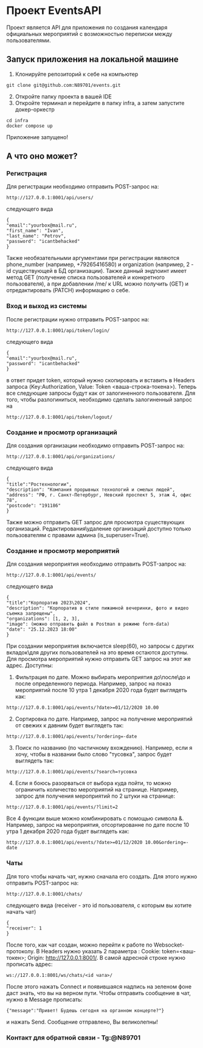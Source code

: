 # Проект EventsAPI
Проект является API для приложения по создания календаря официальных мероприятий с возможностью переписки между пользователями.

## Запуск приложения на локальной машине
1. Клонируйте репозиторий к себе на компьютер
```
git clone git@github.com:N89701/events.git
```
2. Откройте папку проекта в вашей IDE
3. Откройте терминал и перейдите в папку infra, а затем запустите докер-оркестр
```
cd infra
docker compose up
```
Приложение запущено!
## А что оно может?
### Регистрация
Для регистрации необходимо отправить POST-запрос на:
```
http://127.0.0.1:8001/api/users/
```
следующего вида
```
{
"email":"yourbox@mail.ru",
"first_name": "Ivan",
"last_name": "Petrov",
"password": "icantbehacked"
}
```
Также необязательными аргументами при регистрации являются phone_number (например, +79265416580) и organization (например, 2 - id существующей в БД организации).
Также данный эндпоинт имеет метод GET (получение списка пользователей и конкретного пользователя), а при добавлении /me/ к URL можно получить (GET) и отредактировать (PATCH) информацию о себе.
### Вход и выход из системы
После регистрации нужно отправить POST-запрос на:
```
http://127.0.0.1:8001/api/token/login/
```
следующего вида
```
{
"email":"yourbox@mail.ru",
"password": "icantbehacked"
}
```
в ответ придет token, который нужно скопировать и вставить в Headers запроса (Key:Authorization, Value: Token <ваша-строка-токена>). Теперь все следующие запросы будут как от залогиненного пользователя.
Для того, чтобы разлогиниться, необходимо сделать залогиненный запрос на
```
http://127.0.0.1:8001/api/token/logout/
```
### Создание и просмотр организаций
Для создания организации необходимо отправить POST-запрос на:
```
http://127.0.0.1:8001/api/organizations/
```
следующего вида
```
{
"title":"Ростехнологии",
"description": "Компания прорывных технологий и смелых людей",
"address": "РФ, г. Санкт-Петербург, Невский проспект 5, этаж 4, офис 78",
"postcode": "191186"
}
```
Также можно отправить GET запрос для просмотра существующих организаций. Редактирования\удаление организаций доступно только пользователям с правами админа (is_superuser=True).
### Создание и просмотр мероприятий
Для создания мероприятия необходимо отправить POST-запрос на:
```
http://127.0.0.1:8001/api/events/
```
следующего вида
```
{
"title":"Корпоратив 2023\2024",
"description": "Корпоратив в стиле пижамной вечеринки, фото и видео съемка запрещены",
"organizations": [1, 2, 3],
"image": (можно отправить файл в Postman в режиме form-data)
"date": "25.12.2023 18:00"
}
```
При создании мероприятия включается sleep(60), но запросы с других вкладок\для других пользователей на это время остаются доступны.
Для просмотра мероприятий нужно отправить GET запрос на этот же адрес. Доступны:
1. Фильтрация по дате. Можно выбирать мероприятия до\после\до и после определенного периода. Например, запрос на показ мероприятий после 10 утра 1 декабря 2020 года будет выглядеть как:
```
http://127.0.0.1:8001/api/events/?date>=01/12/2020 10.00
```
2. Сортировка по дате. Например, запрос на получение мероприятий от свежих к давним будет выглядеть так:
```
http://127.0.0.1:8001/api/events/?ordering=-date
```
3. Поиск по названию (по частичному вхождению). Например, если я хочу, чтобы в названии было слово "тусовка", запрос будет выглядеть так:
```
http://127.0.0.1:8001/api/events/?search=тусовка
```
4. Если я боюсь разорваться от выбора куда пойти, то можно ограничить количество мероприятий на странице. Например, запрос для получения мероприятий по 2 штуки на странице:
```
http://127.0.0.1:8001/api/events/?limit=2
```
Все 4 функции выше можно комбинировать с помощью символа &. Например, запрос на мероприятия, отсортированне по дате после 10 утра 1 декабря 2020 года будет выглядеть как:
```
http://127.0.0.1:8001/api/events/?date>=01/12/2020 10.00&ordering=-date
```
### Чаты
Для того чтобы начать чат, нужно сначала его создать. Для этого нужно отправить POST-запрос на:
```
http://127.0.0.1:8001/chats/
```
следующего вида (receiver - это id пользователя, с которым вы хотите начать чат)
```
{
"receiver": 1
}
```
После того, как чат создан, можно перейти к работе по Websocket-протоколу. В Headers нужно указать 2 параметра : Cookie: token=<ваш-токен>; Origin: http://127.0.0.1:8001/. В самой адресной строке нужно прописать адрес:
```
ws://127.0.0.1:8001/ws/chats/<id чата>/
```
После этого нажать Connect и появившаяся надпись на зеленом фоне даст знать, что вы на верном пути. Чтобы отправить сообщение в чат, нужно в Message прописать:
```
{"message":"Привет! Будешь сегодня на органном концерте?"}
```
и нажать Send. Сообщение отправлено, Вы великолепны!
### Контакт для обратной связи - Tg:@N89701
